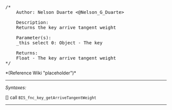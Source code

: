 <pre>/*
	Author: Nelson Duarte <@Nelson_G_Duarte>

	Description:
	Returns the key arrive tangent weight

	Parameter(s):
	_this select 0: Object - The key

	Returns:
	Float - The key arrive tangent weight
*/</pre>*(Reference Wiki "placeholder")*<!-- Remove this after fill-in -->


---
*Syntaxes:*

[] call `BIS_fnc_key_getArriveTangentWeight`

---
